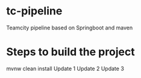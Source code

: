 # tc-pipeline
Teamcity pipeline based on Springboot and maven

# Steps to build the project
mvnw clean install
Update 1
Update 2
Update 3
